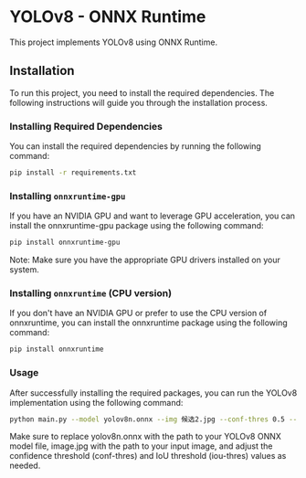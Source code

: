 # YOLOv8 - ONNX Runtime

This project implements YOLOv8 using ONNX Runtime.

## Installation

To run this project, you need to install the required dependencies. The following instructions will guide you through the installation process.

### Installing Required Dependencies

You can install the required dependencies by running the following command:

```bash
pip install -r requirements.txt
```

### Installing `onnxruntime-gpu`

If you have an NVIDIA GPU and want to leverage GPU acceleration, you can install the onnxruntime-gpu package using the following command:

```bash
pip install onnxruntime-gpu
```

Note: Make sure you have the appropriate GPU drivers installed on your system.

### Installing `onnxruntime` (CPU version)

If you don't have an NVIDIA GPU or prefer to use the CPU version of onnxruntime, you can install the onnxruntime package using the following command:

```bash
pip install onnxruntime
```

### Usage

After successfully installing the required packages, you can run the YOLOv8 implementation using the following command:

```bash
python main.py --model yolov8n.onnx --img 候选2.jpg --conf-thres 0.5 --iou-thres 0.5
```

Make sure to replace yolov8n.onnx with the path to your YOLOv8 ONNX model file, image.jpg with the path to your input image, and adjust the confidence threshold (conf-thres) and IoU threshold (iou-thres) values as needed.
